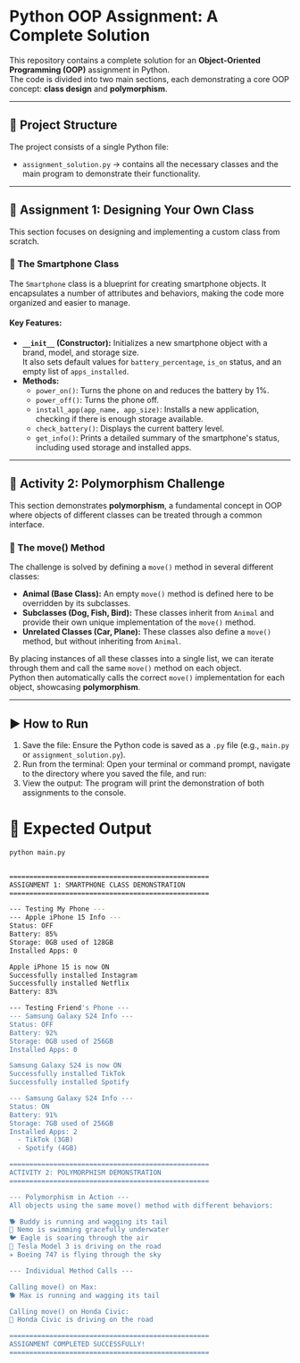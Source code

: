 # Python OOP Assignment: A Complete Solution

This repository contains a complete solution for an **Object-Oriented Programming (OOP)** assignment in Python.  
The code is divided into two main sections, each demonstrating a core OOP concept: **class design** and **polymorphism**.

---

## 📂 Project Structure

The project consists of a single Python file:

- `assignment_solution.py` → contains all the necessary classes and the main program to demonstrate their functionality.

---

## 📝 Assignment 1: Designing Your Own Class

This section focuses on designing and implementing a custom class from scratch.

### 🔹 The Smartphone Class

The `Smartphone` class is a blueprint for creating smartphone objects. It encapsulates a number of attributes and behaviors, making the code more organized and easier to manage.

#### Key Features:
- **`__init__` (Constructor):** Initializes a new smartphone object with a brand, model, and storage size.  
  It also sets default values for `battery_percentage`, `is_on` status, and an empty list of `apps_installed`.
- **Methods:**  
  - `power_on()`: Turns the phone on and reduces the battery by 1%.  
  - `power_off()`: Turns the phone off.  
  - `install_app(app_name, app_size)`: Installs a new application, checking if there is enough storage available.  
  - `check_battery()`: Displays the current battery level.  
  - `get_info()`: Prints a detailed summary of the smartphone's status, including used storage and installed apps.  

---

## 📝 Activity 2: Polymorphism Challenge

This section demonstrates **polymorphism**, a fundamental concept in OOP where objects of different classes can be treated through a common interface.

### 🔹 The move() Method

The challenge is solved by defining a `move()` method in several different classes:

- **Animal (Base Class):** An empty `move()` method is defined here to be overridden by its subclasses.  
- **Subclasses (Dog, Fish, Bird):** These classes inherit from `Animal` and provide their own unique implementation of the `move()` method.  
- **Unrelated Classes (Car, Plane):** These classes also define a `move()` method, but without inheriting from `Animal`.  

By placing instances of all these classes into a single list, we can iterate through them and call the same `move()` method on each object.  
Python then automatically calls the correct `move()` implementation for each object, showcasing **polymorphism**.  

---

## ▶️ How to Run

1. Save the file: Ensure the Python code is saved as a `.py` file (e.g., `main.py` or `assignment_solution.py`).  
2. Run from the terminal: Open your terminal or command prompt, navigate to the directory where you saved the file, and run:
3. View the output: The program will print the demonstration of both assignments to the console.
# 📌 Expected Output

```bash
python main.py


==================================================
ASSIGNMENT 1: SMARTPHONE CLASS DEMONSTRATION
==================================================

--- Testing My Phone ---
--- Apple iPhone 15 Info ---
Status: OFF
Battery: 85%
Storage: 0GB used of 128GB
Installed Apps: 0

Apple iPhone 15 is now ON
Successfully installed Instagram
Successfully installed Netflix
Battery: 83%

--- Testing Friend's Phone ---
--- Samsung Galaxy S24 Info ---
Status: OFF
Battery: 92%
Storage: 0GB used of 256GB
Installed Apps: 0

Samsung Galaxy S24 is now ON
Successfully installed TikTok
Successfully installed Spotify

--- Samsung Galaxy S24 Info ---
Status: ON
Battery: 91%
Storage: 7GB used of 256GB
Installed Apps: 2
  - TikTok (3GB)
  - Spotify (4GB)

==================================================
ACTIVITY 2: POLYMORPHISM DEMONSTRATION
==================================================

--- Polymorphism in Action ---
All objects using the same move() method with different behaviors:

🐕 Buddy is running and wagging its tail
🐠 Nemo is swimming gracefully underwater
🐦 Eagle is soaring through the air
🚗 Tesla Model 3 is driving on the road
✈️ Boeing 747 is flying through the sky

--- Individual Method Calls ---

Calling move() on Max:
🐕 Max is running and wagging its tail

Calling move() on Honda Civic:
🚗 Honda Civic is driving on the road

==================================================
ASSIGNMENT COMPLETED SUCCESSFULLY!
==================================================
